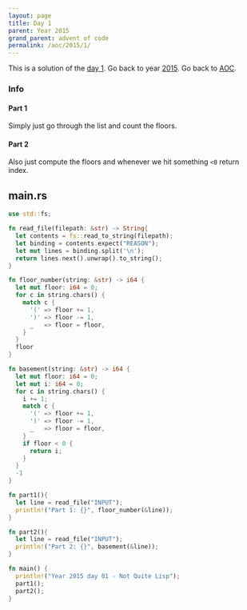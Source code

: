 ```yaml
---
layout: page
title: Day 1
parent: Year 2015
grand_parent: advent of code
permalink: /aoc/2015/1/
---
```


This is a solution of the [day 1](https://adventofcode.com/2015/day/1). Go back to year [2015](/aoc/2015). Go back to [AOC](/aoc/).

### Info

#### Part 1

Simply just go through the list and count the floors.

#### Part 2

Also just compute the floors and whenever we hit something `<0` return index.

## main.rs

```rs
use std::fs;

fn read_file(filepath: &str) -> String{
  let contents = fs::read_to_string(filepath);
  let binding = contents.expect("REASON");
  let mut lines = binding.split('\n');
  return lines.next().unwrap().to_string();
}

fn floor_number(string: &str) -> i64 {
  let mut floor: i64 = 0;
  for c in string.chars() {
    match c {
      '(' => floor += 1,
      ')' => floor -= 1,
      _   => floor = floor,
    }
  }
  floor
}

fn basement(string: &str) -> i64 {
  let mut floor: i64 = 0;
  let mut i: i64 = 0;
  for c in string.chars() {
    i += 1;
    match c {
      '(' => floor += 1,
      ')' => floor -= 1,
      _   => floor = floor,
    }
    if floor < 0 {
      return i;
    }
  }
  -1
}

fn part1(){
  let line = read_file("INPUT");
  println!("Part 1: {}", floor_number(&line));
}

fn part2(){
  let line = read_file("INPUT");
  println!("Part 2: {}", basement(&line));
}

fn main() {
  println!("Year 2015 day 01 - Not Quite Lisp");
  part1();
  part2();
}
```

